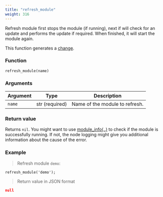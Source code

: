```yaml
---
title: "refresh_module"
weight: 316
---
```


Refresh module first stops the module (if running), next if will check for an update and performs the update if required. When finished, it will start the module again.

This function generates a [change](../../overview/changes).

### Function

`refresh_module(name)`

### Arguments

Argument | Type | Description
-------- | ---- | -----------
`name` | str (required) | Name of the module to refresh.

### Return value

Returns `nil`. You might want to use [module_info(..)](../module_info) to check if the module is successfully running. If not, the node logging might give you additional information about the cause of the error.

### Example

> Refresh module `demo`:

```thingsdb,syntax_only,@t
refresh_module('demo');
```

> Return value in JSON format

```json
null
```
